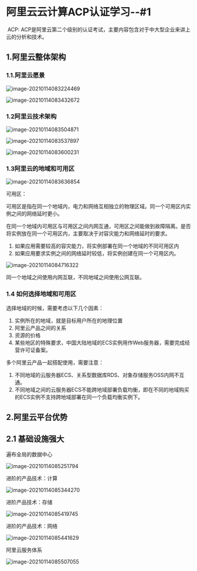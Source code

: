 

# 阿里云云计算ACP认证学习--#1

​      ACP: ACP是阿里云第二个级别的认证考试，主要内容包含对于中大型企业来讲上云的分析和技术。

## 1.阿里云整体架构

### 1.1.阿里云愿景

![image-20210114083224469](C:\Users\13466\AppData\Roaming\Typora\typora-user-images\image-20210114083224469.png)

![image-20210114083432672](C:\Users\13466\AppData\Roaming\Typora\typora-user-images\image-20210114083432672.png)

### 1.2阿里云技术架构

![image-20210114083504871](C:\Users\13466\AppData\Roaming\Typora\typora-user-images\image-20210114083504871.png)

![image-20210114083537897](C:\Users\13466\AppData\Roaming\Typora\typora-user-images\image-20210114083537897.png)

![image-20210114083600231](C:\Users\13466\AppData\Roaming\Typora\typora-user-images\image-20210114083600231.png)

### 1.3阿里云的地域和可用区

![image-20210114083636854](C:\Users\13466\AppData\Roaming\Typora\typora-user-images\image-20210114083636854.png)

可用区：

可用区是指在同一个地域内，电力和网络互相独立的物理区域。同一个可用区内实例之间的网络延时更小。

在同一个地域内可用区与可用区之间内网互通，可用区之间能做到故障隔离。是否将实例放在同一个可用区内，主要取决于对容灾能力和网络延时的要求。

1. 如果应用需要较高的容灾能力，将实例部署在同一个地域的不同可用区内
2. 如果应用要求实例之间的网络延时较低，将实例创建在同一个可用区内。

![image-20210114084716322](C:\Users\13466\AppData\Roaming\Typora\typora-user-images\image-20210114084716322.png)

同一个地域之间使用内网互联，不同地域之间使用公网互联。

### 1.4 如何选择地域和可用区

选择地域的时候，需要考虑以下几个因素：

1. 实例所在的地域，就是目标用户所在的地理位置
2. 阿里云产品之间的关系
3. 资源的价格
4. 某些地区的特殊要求，中国大陆地域的ECS实例用作Web服务器，需要完成经营许可证备案。

多个阿里云产品一起搭配使用，需要注意：

1. 不同地域的云服务器ECS、关系型数据库RDS、对象存储服务OSS内网不互通。
2. 不同地域之间的云服务器ECS不能跨地域部署负载均衡，即在不同的地域购买的ECS实例不支持跨地域部署在同一个负载均衡实例下。

## 2.阿里云平台优势

## 2.1 基础设施强大

遍布全局的数据中心

![image-20210114085251794](C:\Users\13466\AppData\Roaming\Typora\typora-user-images\image-20210114085251794.png)

进阶的产品技术：计算

![image-20210114085344270](C:\Users\13466\AppData\Roaming\Typora\typora-user-images\image-20210114085344270.png)

进阶产品技术：存储

![image-20210114085419745](C:\Users\13466\AppData\Roaming\Typora\typora-user-images\image-20210114085419745.png)

进阶的产品技术：网络

![image-20210114085441629](C:\Users\13466\AppData\Roaming\Typora\typora-user-images\image-20210114085441629.png)

阿里云服务体系

![image-20210114085507055](C:\Users\13466\AppData\Roaming\Typora\typora-user-images\image-20210114085507055.png)

